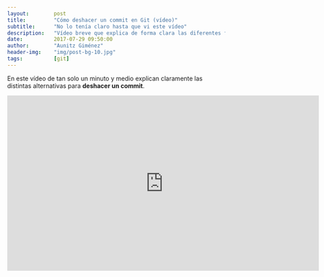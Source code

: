 ```yaml
---
layout:        post
title:         "Cómo deshacer un commit en Git (vídeo)"
subtitle:      "No lo tenía claro hasta que vi este vídeo"
description:   "Vídeo breve que explica de forma clara las diferentes formas de deshacer un commit en Git paso a paso."
date:          2017-07-29 09:50:00
author:        "Aunitz Giménez"
header-img:    "img/post-bg-10.jpg"
tags:          [git]
---
```


<p>En este vídeo de tan solo un minuto y medio explican claramente las distintas alternativas para <strong>deshacer un commit</strong>.</p>

<div class="embed-responsive embed-responsive-16by9">
    <iframe loading="lazy" width="720" height="405" title="Cómo deshacer un commit en Git" class="embed-responsive-item" src="https://www.youtube-nocookie.com/embed/XiFYShmnI4k?rel=0&amp;showinfo=0" frameborder="0" allowfullscreen></iframe>
</div>